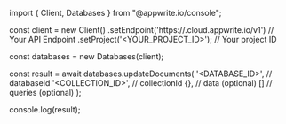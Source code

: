 import { Client, Databases } from "@appwrite.io/console";

const client = new Client()
    .setEndpoint('https://<REGION>.cloud.appwrite.io/v1') // Your API Endpoint
    .setProject('<YOUR_PROJECT_ID>'); // Your project ID

const databases = new Databases(client);

const result = await databases.updateDocuments(
    '<DATABASE_ID>', // databaseId
    '<COLLECTION_ID>', // collectionId
    {}, // data (optional)
    [] // queries (optional)
);

console.log(result);
